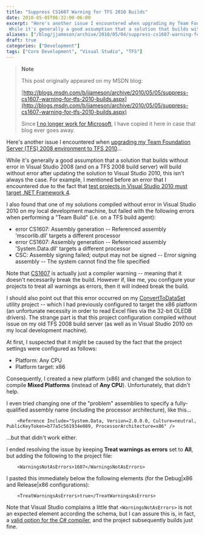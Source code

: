 ```yaml
---
title: "Suppress CS1607 Warning for TFS 2010 Builds"
date: 2010-05-05T06:32:00-06:00
excerpt: "Here's another issue I encountered when upgrading my Team Foundation Server (TFS) 2008 environment to TFS 2010 ... 
 While it's generally a good assumption that a solution that builds without error in Visual Studio 2008 (and on a TFS 2008 build server..."
aliases: ["/blog/jjameson/archive/2010/05/04/suppress-cs1607-warning-for-tfs-2010-builds.aspx", "/blog/jjameson/archive/2010/05/05/suppress-cs1607-warning-for-tfs-2010-builds.aspx"]
draft: true
categories: ["Development"]
tags: ["Core Development", "Visual Studio", "TFS"]
---
```


> **Note**
>
> This post originally appeared on my MSDN blog:
>
> [http://blogs.msdn.com/b/jjameson/archive/2010/05/05/suppress-cs1607-warning-for-tfs-2010-builds.aspx](http://blogs.msdn.com/b/jjameson/archive/2010/05/05/suppress-cs1607-warning-for-tfs-2010-builds.aspx)
>
> Since [I no longer work for Microsoft](/blog/jjameson/2011/09/02/last-day-with-microsoft), I have copied it here in case that blog ever goes away.

Here's another issue I encountered when [upgrading my Team Foundation Server (TFS) 2008 environment to TFS 2010](/blog/jjameson/2010/05/04/upgrade-team-foundation-server-2008-to-tfs-2010-and-sharepoint-server-2010-overview)...

While it's generally a good assumption that a solution that builds without error in Visual Studio 2008 (and on a TFS 2008 build server) will build without error after updating the solution to Visual Studio 2010, this isn't always the case. For example, I mentioned before an error that I encountered due to the fact that [test projects in Visual Studio 2010 must target .NET Framework 4](/blog/jjameson/2010/04/28/test-projects-in-visual-studio-2010-must-target-net-framework-4).

I also found that one of my solutions compiled without error in Visual Studio 2010 on my local development machine, but failed with the following errors when performing a "Team Build" (i.e. on a TFS build agent):

- error CS1607: Assembly generation -- Referenced assembly 'mscorlib.dll' targets a different processor
- error CS1607: Assembly generation -- Referenced assembly 'System.Data.dll' targets a different processor
- CSC: Assembly signing failed; output may not be signed -- Error signing assembly -- The system cannot find the file specified

Note that [CS1607](http://msdn.microsoft.com/en-us/library/4a0640cd.aspx) is actually just a compiler warning -- meaning that it doesn't necessarily break the build. However if, like me, you configure your projects to treat all warnings as errors, then it will indeed break the build.

I should also point out that this error occurred on my [ConvertToDataSet](/blog/jjameson/2009/10/08/importing-pages-into-moss-2007-from-an-excel-file) utility project -- which I had previously configured to target the x86 platform (an unfortunate necessity in order to read Excel files via the 32-bit OLEDB drivers). The strange part is that this project configuration compiled without issue on my old TFS 2008 build server (as well as in Visual Studio 2010 on my local development machine).

At first, I suspected that it might be caused by the fact that the project settings were configured as follows:

- Platform: Any CPU
- Platform target: x86

Consequently, I created a new platform (x86) and changed the solution to compile **Mixed Platforms** (instead of **Any CPU**). Unfortunately, that didn't help.

I even tried changing one of the "problem" assemblies to specify a fully-qualified assembly name (including the processor architecture), like this...

```
    <Reference Include="System.Data, Version=2.0.0.0, Culture=neutral, PublicKeyToken=b77a5c561934e089, ProcessorArchitecture=x86" />
```

...but that didn't work either.

I ended resolving the issue by keeping **Treat warnings as errors** set to **All**, but adding the following to the project file:

```
    <WarningsNotAsErrors>1607</WarningsNotAsErrors>
```

I pasted this immediately below the following elements (for the Debug|x86 and Release|x86 configurations):

```
    <TreatWarningsAsErrors>true</TreatWarningsAsErrors>
```

Note that Visual Studio complains a little that `<WarningsNotAsErrors>` is not an expected element according the schema, but I can assure this is, in fact, a [valid option for the C# compiler](http://msdn.microsoft.com/en-us/library/microsoft.build.tasks.csc.warningsnotaserrors.aspx), and the project subsequently builds just fine.


